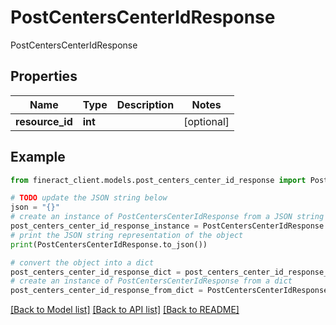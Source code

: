 # PostCentersCenterIdResponse

PostCentersCenterIdResponse

## Properties

Name | Type | Description | Notes
------------ | ------------- | ------------- | -------------
**resource_id** | **int** |  | [optional] 

## Example

```python
from fineract_client.models.post_centers_center_id_response import PostCentersCenterIdResponse

# TODO update the JSON string below
json = "{}"
# create an instance of PostCentersCenterIdResponse from a JSON string
post_centers_center_id_response_instance = PostCentersCenterIdResponse.from_json(json)
# print the JSON string representation of the object
print(PostCentersCenterIdResponse.to_json())

# convert the object into a dict
post_centers_center_id_response_dict = post_centers_center_id_response_instance.to_dict()
# create an instance of PostCentersCenterIdResponse from a dict
post_centers_center_id_response_from_dict = PostCentersCenterIdResponse.from_dict(post_centers_center_id_response_dict)
```
[[Back to Model list]](../README.md#documentation-for-models) [[Back to API list]](../README.md#documentation-for-api-endpoints) [[Back to README]](../README.md)


